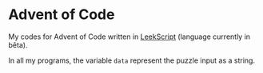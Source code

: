 # Advent of Code
My codes for Advent of Code written in [LeekScript](https://github.com/leek-wars/leekscript) (language currently in bêta).

In all my programs, the variable `data` represent the puzzle input as a string.

